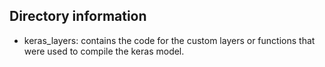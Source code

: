 ## Directory information

- keras_layers: contains the code for the custom layers or functions that were used to compile the keras model.
